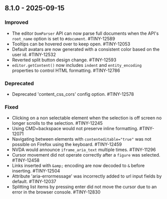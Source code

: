 ## 8.1.0 - 2025-09-15

### Improved
- The editor `DomParser` API can now parse full documents when the API's `root_name` option is set to `#document`. #TINY-12589
- Tooltips can be hovered over to keep open. #TINY-12053
- Default avatars are now generated with a consistent color based on the user id. #TINY-12532
- Reverted split button design change. #TINY-12593
- `editor.getContent()` now includes `indent` and `entity_encoding` properties to control HTML formatting. #TINY-12786

### Deprecated
- Deprecated 'content_css_cors' config option. #TINY-12578

### Fixed
- Clicking on a non selectable element when the selection is off screen no longer scrolls to the selection. #TINY-12245
- Using CMD+backspace would not preserve inline formatting. #TINY-12071
- Navigating between elements with `contenteditable="true"` was not possible on Firefox using the keyboard. #TINY-12459
- NVDA would announce `iframe_aria_text` multiple times. #TINY-11296
- Cursor movement did not operate correctly after a `figure` was selected. #TINY-12458
- Links inserted with `&amp;` encoding are now decoded to `&` before inserting. #TINY-12504
- Attribute 'aria-errormessage' was incorrectly added to url input fields by default. #TINY-12037
- Splitting list items by pressing enter did not move the cursor due to an error in the browser console. #TINY-12830
